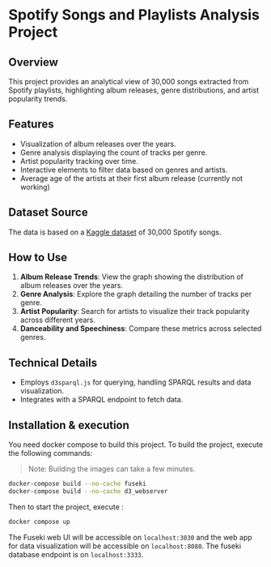 # Spotify Songs and Playlists Analysis Project

## Overview
This project provides an analytical view of 30,000 songs extracted from Spotify playlists, highlighting album releases, genre distributions, and artist popularity trends.

## Features
- Visualization of album releases over the years.
- Genre analysis displaying the count of tracks per genre.
- Artist popularity tracking over time.
- Interactive elements to filter data based on genres and artists.
- Average age of the artists at their first album release (currently not working) 

## Dataset Source
The data is based on a [Kaggle dataset](https://www.kaggle.com/datasets/joebeachcapital/30000-spotify-songs) of 30,000 Spotify songs.

## How to Use
1. **Album Release Trends**: View the graph showing the distribution of album releases over the years.
2. **Genre Analysis**: Explore the graph detailing the number of tracks per genre.
3. **Artist Popularity**: Search for artists to visualize their track popularity across different years.
4. **Danceability and Speechiness**: Compare these metrics across selected genres.

## Technical Details
- Employs `d3sparql.js` for querying, handling SPARQL results and data visualization.
- Integrates with a SPARQL endpoint to fetch data.

## Installation & execution

You need docker compose to build this project.
To build the project, execute the following commands:

> Note: Building the images can take a few minutes.

```bash
docker-compose build --no-cache fuseki
docker-compose build --no-cache d3_webserver
```

Then to start the project, execute :

```bash
docker compose up
```

The Fuseki web UI will be accessible on `localhost:3030` and the web app for data visualization will be accessible on `localhost:8080`.
The fuseki database endpoint is on `localhost:3333`.